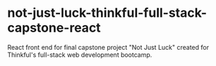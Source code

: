 # not-just-luck-thinkful-full-stack-capstone-react
React front end for final capstone project "Not Just Luck" created for Thinkful's full-stack web development bootcamp.
